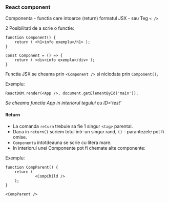 ### React component

Componenta - functia care intoarce (return) formatul JSX - sau Teg `< />`

2 Posibilitati de a scrie o functie:

```flow js
function Component() {
	return ( <h1>info exemplu</h1> );
}
```

```flow js
const Component = () => {
	return ( <div>info exemplu</div> );
}
```
Functia JSX se cheama prin `<Component />` si niciodata prin `Component();`

Exemplu:

```
ReactDOM.render(<App />, document.getElementById('main'));  
```
*Se cheama functia App in interiorul tegului cu ID='test'*

#### Return

- La comanda `return` trebuie sa fie 1 singur `<tag>` parental. 
- Daca in `return()` scriem totul intr-un singur rand, `()` - parantezele pot fi omise.
- `Componenta` intotdeauna se scrie cu litera mare.
- In interiorul unei Componente pot fi chemate alte componente:

Exemplu:

```
function CompParent() {
	return ( 
             <CompChild />    
    );
}

<CompParent />
```

